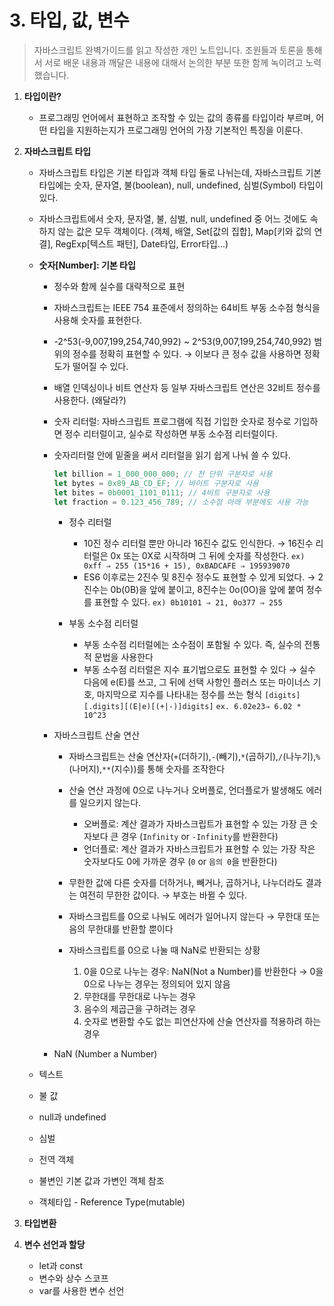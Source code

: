 # 3. 타입, 값, 변수

> 자바스크립트 완벽가이드를 읽고 작성한 개인 노트입니다. 조원들과 토론을 통해서 서로 배운 내용과 깨달은 내용에 대해서 논의한 부분 또한 함께 녹이려고 노력했습니다.
>
1. **타입이란?**
   - 프로그래밍 언어에서 표현하고 조작할 수 있는 값의 종류를 타입이라 부르며, 어떤 타입을 지원하는지가 프로그래밍 언어의 가장 기본적인 특징을 이룬다.

2. **자바스크립트 타입**
   - 자바스크립트 타입은 기본 타입과 객체 타입 둘로 나뉘는데, 자바스크립트 기본 타입에는 숫자, 문자열, 불(boolean), null, undefined, 심벌(Symbol) 타입이 있다.
   - 자바스크립트에서 숫자, 문자열, 불, 심벌, null, undefined 중 어느 것에도 속하지 않는 값은 모두 객체이다. (객체, 배열, Set[값의 집합], Map[키와 값의 연결], RegExp[텍스트 패턴], Date타입, Error타입...)

   - **숫자[Number]: 기본 타입**
      - 정수와 함께 실수를 대략적으로 표현
      - 자바스크립트는 IEEE 754 표준에서 정의하는 64비트 부동 소수점 형식을 사용해 숫자를 표현한다.
      - -2^53(-9,007,199,254,740,992) ~ 2^53(9,007,199,254,740,992) 범위의 정수를 정확히 표현할 수 있다. → 이보다 큰 정수 값을 사용하면 정확도가 떨어질 수 있다.
      - 배열 인덱싱이나 비트 연산자 등 일부 자바스크립트 연산은 32비트 정수를 사용한다. (왜달라?)
      - 숫자 리터럴: 자바스크립트 프로그램에 직접 기입한 숫자로 정수로 기입하면 정수 리터럴이고, 실수로 작성하면 부동 소수점 리터럴이다.
      - 숫자리터럴 안에 밑줄을 써서 리터럴을 읽기 쉽게 나눠 쓸 수 있다.

          ```jsx
          let billion = 1_000_000_000; // 천 단위 구분자로 사용
          let bytes = 0x89_AB_CD_EF; // 바이트 구분자로 사용
          let bites = 0b0001_1101_0111; // 4비트 구분자로 사용 
          let fraction = 0.123_456_789; // 소수점 아래 부분에도 사용 가능
          ```

         - 정수 리터럴
            - 10진 정수 리터럴 뿐만 아니라 16진수 값도 인식한다. → 16진수 리터럴은 0x 또는 0X로 시작하며 그 뒤에 숫자를 작성한다. `ex) 0xff ⇒ 255 (15*16 + 15), 0xBADCAFE ⇒ 195939070`
            - ES6 이후로는 2진수 및 8진수 정수도 표현할 수 있게 되었다. → 2진수는 0b(0B)을 앞에 붙이고, 8진수는 0o(0O)을 앞에 붙여 정수를 표현할 수 있다. `ex) 0b10101 ⇒ 21, 0o377 ⇒ 255`

         - 부동 소수점 리터럴
            - 부동 소수점 리터럴에는 소수점이 포함될 수 있다. 즉, 실수의 전통적 문법을 사용한다
            - 부동 소수점 리터럴은 지수 표기법으로도 표현할 수 있다 → 실수 다음에 e(E)를 쓰고, 그 뒤에 선택 사항인 플러스 또는 마이너스 기호, 마지막으로 지수를 나타내는 정수를 쓰는 형식 `[digits][.digits][(E|e)[(+|-)]digits]` `ex. 6.02e23⇒ 6.02 * 10^23`

      - 자바스크립트 산술 연산
         - 자바스크립트는 산술 연산자(`+`(더하기),`-`(빼기),`*`(곱하기),`/`(나누기),`%`(나머지),`**`(지수))를 통해 숫자를 조작한다
         - 산술 연산 과정에 0으로 나누거나 오버플로, 언더플로가 발생해도 에러를 일으키지 않는다.
            - 오버플로: 계산 결과가 자바스크립트가 표현할 수 있는 가장 큰 숫자보다 큰 경우  (`Infinity` or `-Infinity`를 반환한다)
            - 언더플로: 계산 결과가 자바스크립트가 표현할 수 있는 가장 작은 숫자보다도 0에 가까운 경우 (`0` or `음의 0`을 반환한다)

         - 무한한 값에 다른 숫자를 더하거나, 빼거나, 곱하거나, 나누더라도 결과는 여전히 무한한 값이다. → 부호는 바뀔 수 있다.
         - 자바스크립트를 0으로 나눠도 에러가 일어나지 않는다 → 무한대 또는 음의 무한대를 반환할 뿐이다
         - 자바스크립트를 0으로 나눌 때 NaN로 반환되는 상황
            1. 0을 0으로 나누는 경우: NaN(Not a Number)를 반환한다 → 0을 0으로 나누는 경우는 정의되어 있지 않음
            2. 무한대를 무한대로 나누는 경우
            3. 음수의 제곱근을 구하려는 경우
            4. 숫자로 변환할 수도 없는 피연산자에 산술 연산자를 적용하려 하는 경우

      - NaN (Number a Number)
   - 텍스트
   - 불 값
   - null과 undefined
   - 심벌
   - 전역 객체
   - 불변인 기본 값과 가변인 객체 참조
   - 객체타입 - Reference Type(mutable)

3. **타입변환**
4. **변수 선언과 할당**
   - let과 const
   - 변수와 상수 스코프
   - var를 사용한 변수 선언
